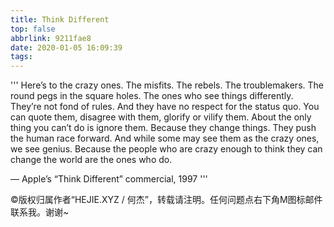 ```yaml
---
title: Think Different
top: false
abbrlink: 9211fae8
date: 2020-01-05 16:09:39
tags:
---
```


'''
Here’s to the crazy ones. The misfits. The rebels. The troublemakers. The round pegs in the square holes. The ones who see things differently. They’re not fond of rules. And they have no respect for the status quo. You can quote them, disagree with them, glorify or vilify them. About the only thing you can’t do is ignore them. Because they change things. They push the human race forward. And while some may see them as the crazy ones, we see genius. Because the people who are crazy enough to think they can change the world are the ones who do.

— Apple’s “Think Different” commercial, 1997
'''

©版权归属作者“HEJIE.XYZ / 何杰”，转载请注明。任何问题点右下角M图标邮件联系我。谢谢~
